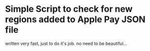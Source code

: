 # Simple Script to check for new regions added to Apple Pay JSON file
written very fast, just to do it's job. no need to be beautiful...
